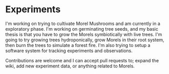 # Experiments

I'm working on trying to cultivate Morel Mushrooms and am currently in a exploratory phase. I'm working on germinating tree seeds, and my basic thesis is that you have to grow the Morels symbiotically with live trees. I'm going to try growing trees hydroponically, grow Morels in their root system, then burn the trees to simulate a forest fire. I'm also trying to setup a software system for tracking experiments and observations.

Contributions are welcome and I can accept pull requests to; expand the wiki, add new experiment data, or anything related to Morels.
